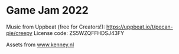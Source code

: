 # Game Jam 2022

Music from Uppbeat (free for Creators!):
https://uppbeat.io/t/pecan-pie/creepy
License code: ZS5WZQFFHDSJ43FY

Assets from www.kenney.nl